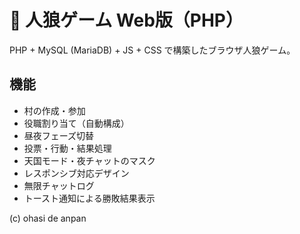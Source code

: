 # 🐺 人狼ゲーム Web版（PHP）

PHP + MySQL (MariaDB) + JS + CSS で構築したブラウザ人狼ゲーム。

## 機能
- 村の作成・参加
- 役職割り当て（自動構成）
- 昼夜フェーズ切替
- 投票・行動・結果処理
- 天国モード・夜チャットのマスク
- レスポンシブ対応デザイン
- 無限チャットログ
- トースト通知による勝敗結果表示

(c) ohasi de anpan
